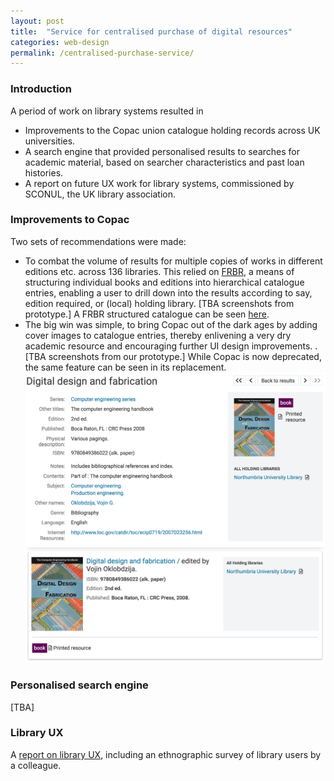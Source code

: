 ```yaml
---
layout: post
title:  "Service for centralised purchase of digital resources"
categories: web-design 
permalink: /centralised-purchase-service/
---
```

### Introduction 

A period of work on library systems resulted in 
* Improvements to the Copac union catalogue holding records across UK universities.
* A search engine that provided personalised results to searches for academic 
material, based on searcher characteristics and past loan histories.
* A report on future UX work for library systems, commissioned by SCONUL,
the UK library association.

### Improvements to Copac

Two sets of recommendations were made:
* To combat the volume of results for multiple copies of works in different editions
 etc. across 136 libraries. This relied on [FRBR](https://www.oclc.org/research/activities/frbr.html),
 a means of structuring individual books and editions into hierarchical 
 catalogue entries, enabling a user to drill down into the results 
 according to say, edition required, or (local) holding library. \[TBA screenshots
 from prototype.\] A FRBR structured catalogue can be seen [here](https://www.worldcat.org).
* The big win was simple, to bring Copac out of the dark ages by adding
 cover images to catalogue entries, thereby enlivening a very dry academic resource
 and encouraging further UI design improvements.
 . \[TBA screenshots from our prototype.\]
 While Copac is now deprecated, the same feature can be seen in its replacement.
 ![Catalogue entry](/assets/images/library/top-level-result.png)
 ![Drill-down catalog entry](/assets/images/library/drill-down-result.png)


### Personalised search engine

\[TBA\]

### Library UX

A [report on library UX](http://hedtek.com/wp-content/uploads/2012/09/libUX-in-HE-Libraries.pdf), including an ethnographic survey of library users by a colleague.







